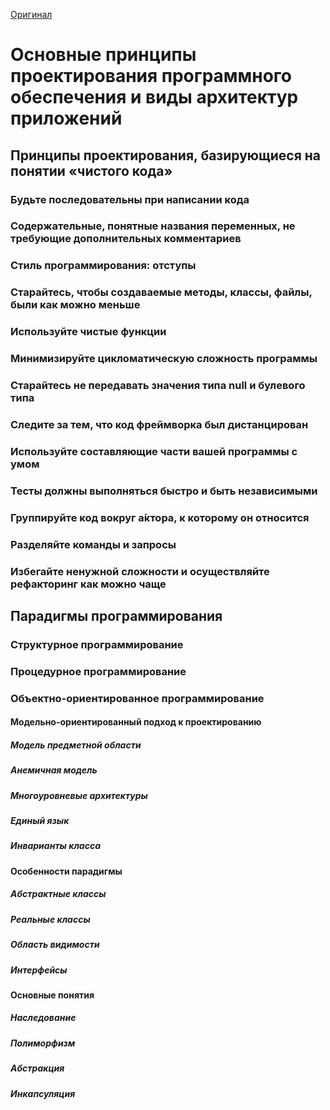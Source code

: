 [Оригинал](https://roadmap.sh/software-design-architecture)

# Основные принципы проектирования программного обеспечения и виды архитектур приложений

## Принципы проектирования, базирующиеся на понятии «чистого кода»

### Будьте последовательны при написании кода

### Содержательные, понятные названия переменных, не требующие дополнительных комментариев

### Стиль программирования: отступы

### Старайтесь, чтобы создаваемые методы, классы, файлы, были как можно меньше

### Используйте чистые функции

### Минимизируйте цикломатическую сложность программы

### Старайтесь не передавать значения типа null и булевого типа

### Следите за тем, что код фреймворка был дистанцирован

### Используйте составляющие части вашей программы с умом

### Тесты должны выполняться быстро и быть независимыми

### Группируйте код вокруг а́ктора, к которому он относится

### Разделяйте команды и запросы

### Избегайте ненужной сложности и осуществляйте рефакторинг как можно чаще

## Парадигмы программирования

### Структурное программирование
### Процедурное программирование
### Объектно-ориентированное программирование
#### Модельно-ориентированный подход к проектированию
##### Модель предметной области
##### Анемичная модель
##### Многоуровневые архитектуры
##### Единый язык
##### Инварианты класса
#### Особенности парадигмы
##### Абстрактные классы
##### Реальные классы
##### Область видимости
##### Интерфейсы
#### Основные понятия
##### Наследование
##### Полиморфизм
##### Абстракция
##### Инкапсуляция
